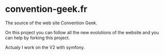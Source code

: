 convention-geek.fr
==================

The source of the web site Convention Geek.

On this project you can follow all the new evolutions of the website and you can help by forking this project.

Actualy I work on the V2 with symfony.

